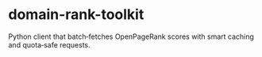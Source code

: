 # domain-rank-toolkit
Python client that batch‑fetches OpenPageRank scores with smart caching and quota‑safe requests.
